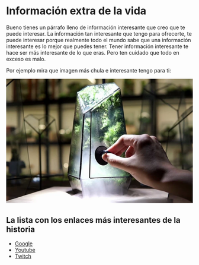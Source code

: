 # Información extra de la vida
Bueno tienes un párrafo lleno de información interesante que creo que te puede interesar. La información tan interesante que tengo para ofrecerte, te puede interesar porque realmente todo el mundo sabe que una información interesante es lo mejor que puedes tener. Tener información interesante te hace ser más interesante de lo que eras. Pero ten cuidado que todo en exceso es malo.

Por ejemplo mira que imagen más chula e interesante tengo para ti:

![Guapisimo](/img/pic02.jpg)

## La lista con los enlaces más interesantes de la historia
* [Google](https://www.google.es/)
* [Youtube](https://www.youtube.com/)
* [Twitch](https://www.twitch.tv/)
